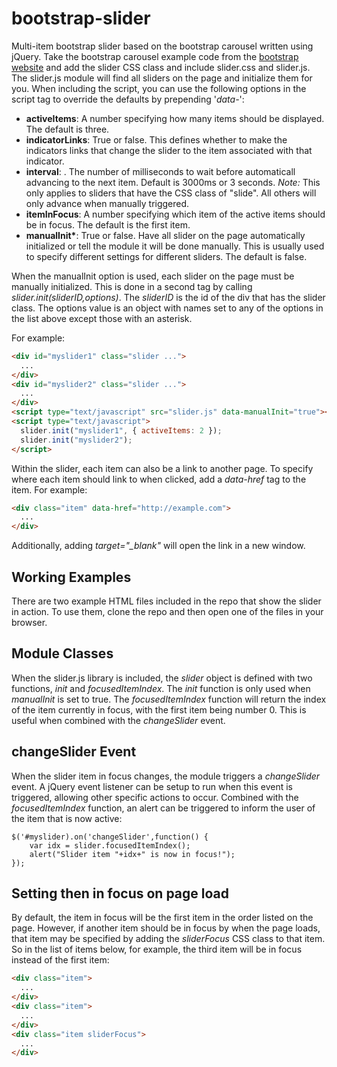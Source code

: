 # bootstrap-slider

Multi-item bootstrap slider based on the bootstrap carousel written using jQuery. Take the bootstrap carousel example code from the [bootstrap website](http://getbootstrap.com/javascript/#carousel) and add the
slider CSS class and include slider.css and slider.js. The slider.js module will find all sliders on the page and initialize them for you. When including the script, you can use the following options in the script tag to override the defaults by prepending '_data-_':

- **activeItems**: A number specifying how many items should be displayed. The default is three.
- **indicatorLinks**: True or false. This defines whether to make the indicators links that change the slider to the item associated with that indicator.
- **interval**: . The number of milliseconds to wait before automaticall advancing to the next item. Default is 3000ms or 3 seconds. _Note:_ This only applies to sliders that have the CSS class of "slide". All others will only advance when manually triggered.
- **itemInFocus**: A number specifying which item of the active items should be in focus. The default is the first item.
- **manualInit\***: True or false. Have all slider on the page automatically initialized or tell the module it will be done manually. This is usually used to specify different settings for different sliders. The default is false.

When the manualInit option is used, each slider on the page must be manually initialized. This is done in a second tag by calling _slider.init(sliderID,options)_. The _sliderID_ is the id of the div that has the slider class. The options value is an object with names set to any of the options in the list above except those with an asterisk.

For example:

```html
<div id="myslider1" class="slider ...">
  ...
</div>
<div id="myslider2" class="slider ...">
  ...
</div>
<script type="text/javascript" src="slider.js" data-manualInit="true"></script>
<script type="text/javascript">
  slider.init("myslider1", { activeItems: 2 });
  slider.init("myslider2");
</script>
```

Within the slider, each item can also be a link to another page. To specify where each item should link to when clicked, add a _data-href_ tag to the item. For example:

```html
<div class="item" data-href="http://example.com">
  ...
</div>
```

Additionally, adding _target="\_blank"_ will open the link in a new window.

## Working Examples

There are two example HTML files included in the repo that show the slider in action. To use them, clone the repo and then open one of the files in your browser.

## Module Classes

When the slider.js library is included, the _slider_ object is defined with two functions, _init_ and _focusedItemIndex_. The _init_ function is only used when _manualInit_ is set to true. The _focusedItemIndex_ function will return the index of the item currently in focus, with the first item being number 0. This is useful when combined with the _changeSlider_ event.

## changeSlider Event

When the slider item in focus changes, the module triggers a _changeSlider_ event. A jQuery event listener can be setup to run when this event is triggered, allowing other specific actions to occur. Combined with the _focusedItemIndex_ function, an alert can be triggered to inform the user of the item that is now active:

```
$('#myslider).on('changeSlider',function() {
    var idx = slider.focusedItemIndex();
    alert("Slider item "+idx+" is now in focus!");
});
```

## Setting then in focus on page load

By default, the item in focus will be the first item in the order listed on the page. However, if another item should be in focus by when the page loads, that item may be specified by adding the _sliderFocus_ CSS class to that item. So in the list of items below, for example, the third item will be in focus instead of the first item:

```html
<div class="item">
  ...
</div>
<div class="item">
  ...
</div>
<div class="item sliderFocus">
  ...
</div>
```
